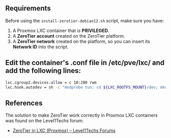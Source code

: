 ## Requirements

Before using the `install-zerotier-debian12.sh` script, make sure you have:

1. A Proxmox LXC container that is **PRIVILEGED**.
2. A **ZeroTier account** created on the ZeroTier platform.
3. A **ZeroTier network** created on the platform, so you can insert its **Network ID** into the script.

## Edit the container's .conf file in /etc/pve/lxc/ and add the following lines:
```bash
lxc.cgroup2.devices.allow = c 10:200 rwm
lxc.hook.autodev = sh -c "modprobe tun; cd ${LXC_ROOTFS_MOUNT}/dev; mkdir net; mknod net/tun c 10 200; chmod 0666 net/tun"
```
## References
The solution to make ZeroTier work correctly in Proxmox LXC containers was found on the Level1Techs forum:
- [ZeroTier in LXC (Proxmox) – Level1Techs Forums](https://forum.level1techs.com/t/zerotier-in-lxc-proxmox/155515/11)
